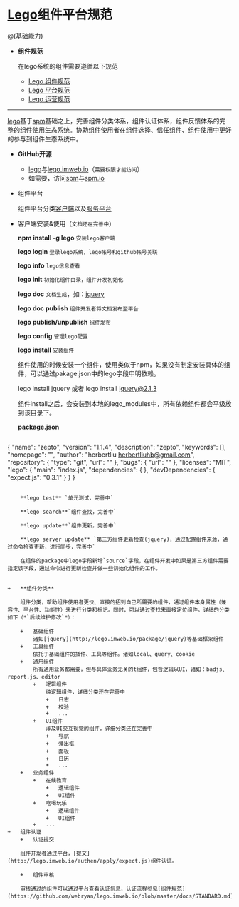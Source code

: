 # [Lego](http://lego.imweb.io)组件平台规范
@(基础能力)

+   **组件规范**

    在lego系统的组件需要遵循以下规范
    +   [Lego 组件规范](https://github.com/imweb/code-guide/blob/master/lego/SPECIFICATION.md)
    +   [Lego 平台规范](https://github.com/imweb/code-guide/blob/master/lego/PLATFORM-SPECIFICATION.md)
    +   [Lego 运营规范](https://github.com/imweb/code-guide/blob/master/lego/OPERATION.md)

-----------------------

[lego](http://lego.imweb.io)基于[spm](http://spmjs.io/)基础之上，完善组件分类体系，组件认证体系，组件反馈体系的完整的组件使用生态系统。协助组件使用者在组件选择、信任组件、组件使用中更好的参与到组件生态系统中。

+	**GitHub开源**
	+	[lego](https://github.com/imweb/lego)与[lego.imweb.io](https://github.com/webryan/lego.imweb.io)（`需要权限才能访问`）
	+	如需要，访问[spm](https://github.com/spmjs/spm)与[spm.io](https://github.com/spmjs/spmjs.io)
+	组件平台

	组件平台分类[客户端](https://github.com/imweb/lego)以及[服务平台](http://lego.imweb.io)

+	客户端安装&使用（`文档还在完善中`）

	**npm install -g lego** `安装lego客户端`

	**lego login** `登录lego系统，lego帐号和github帐号关联`

	**lego info** `lego信息查看`

	**lego init**	`初始化组件目录，组件开发初始化`

	**lego doc** `文档生成`，如：[jquery](http://lego.imweb.io/docs/jquery/latest/)

	**lego doc publish** `组件开发者将文档发布至平台`

	**lego publish/unpublish**	`组件发布`

	**lego config** `管理lego配置`

	**lego install** `安装组件`

	组件使用的时候安装一个组件，使用类似于npm，如果没有制定安装具体的组件，可以通过pakage.json中的lego字段申明依赖。
	
	lego install jquery 或者 lego install jquery@2.1.3

	组件install之后，会安装到本地的lego_modules中，所有依赖组件都会平级放到该目录下。
	
	**package.json**
	
	```html
{
  "name": "zepto",
  "version": "1.1.4",
  "description": "zepto",
  "keywords": [],
  "homepage": "",
  "author": "herbertliu <herbertliuhb@gmail.com>",
  "repository": {
    "type": "git",
    "url": ""
  },
  "bugs": {
    "url": ""
  },
  "licenses": "MIT",
  "lego": {
    "main": "index.js",
    "dependencies": {
    },
    "devDependencies": {
      "expect.js": "0.3.1"
    }
  }
}			
```

	**lego test** `单元测试，完善中`

	**lego search**`组件查找，完善中`

	**lego update**`组件更新，完善中`

	**lego server update** `第三方组件更新检查(jquery)，通过配置组件来源，通过命令检查更新，进行同步，完善中`

	在组件的package中lego字段新增`source`字段，在组件开发中如果是第三方组件需要指定该字段，通过命令进行更新检查并做一些初始化组件的工作。


+	**组件分类**

	组件分类，帮助组件使用者更快、直接的招到自己所需要的组件，通过组件本身属性（兼容性、平台性、功能性）来进行分类和标记。同时，可以通过查找来直接定位组件。详细的分类如下（*`后续维护修改`*）：

	+	基础组件
		诸如[jquery](http://lego.imweb.io/package/jquery)等基础框架组件
	+	工具组件
		依托于基础组件的插件、工具等组件。诸如local、query、cookie
	+	通用组件
		所有通用业务都需要，但与具体业务无关的t组件，包含逻辑以UI，诸如：badjs、report.js、editor
		+	逻辑组件
			纯逻辑组件，详细分类还在完善中
			+	日志
			+	校验
			+	...
		+	UI组件	
			涉及UI交互视觉的组件，详细分类还在完善中
			+	导航
			+	弹出框
			+	面板
			+	日历
			+	...
	+	业务组件
		+	在线教育
			+	逻辑组件
			+	UI组件
		+	吃喝玩乐
			+	逻辑组件
			+	UI组件
		+	...
+	组件认证
	+	认证提交

	组件开发者通过平台，[提交](http://lego.imweb.io/authen/apply/expect.js)组件认证。

	+	组件审核
	
	审核通过的组件可以通过平台查看认证信息，认证流程参见[组件规范](https://github.com/webryan/lego.imweb.io/blob/master/docs/STANDARD.md)。	
